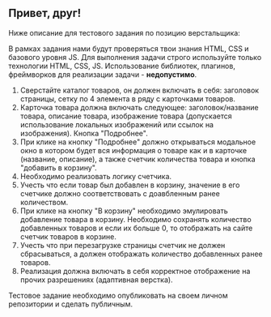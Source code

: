 ## Привет, друг!

Ниже описание для тестового задания по позицию верстальщика:

В рамках задания нами будут проверяться твои знания HTML, CSS и базового уровня JS.
Для выполнения задачи строго используйте только технологии HTML, CSS, JS. Использование библиотек, плагинов, фреймворков для реализации задачи - **недопустимо**.

1.  Сверстайте каталог товаров, он должен включать в себя: заголовок страницы, сетку по 4 элемента в ряду с карточками товаров.
2.  Карточка товара должна включать следующее: заголовок/название товара, описание товара, изображение товара (допускается использование локальных изображений или ссылок на изображения). Кнопка "Подробнее".
3.  При клике на кнопку "Подробнее" должно открываться модальное окно в котором будет вся информация о товаре как и в карточке (название, описание), а также счетчик количества товара и кнопка "добавить в корзину".
4.  Необходимо реализовать логику счетчика.
5.  Учесть что если товар был добавлен в корзину, значение в его счетчике должно соответствовать с доавбленным ранее количеством.
6.  При клике на кнопку "В корзину" необходимо эмулировать добавление товара в корзину. Необходимо сохранять количество добавленных товаров и если их больше 0, то отображать на сайте счетчик товаров в корзине.
7.  Учесть что при перезагрузке страницы счетчик не должен сбрасываться, а должен отображать количество добавленных ранее товаров.
8.  Реализация должна включать в себя корректное отображение на прочих разрешениях (адаптивная верстка).

Тестовое задание необходимо опубликовать на своем личном репозитории и сделать публичным.
